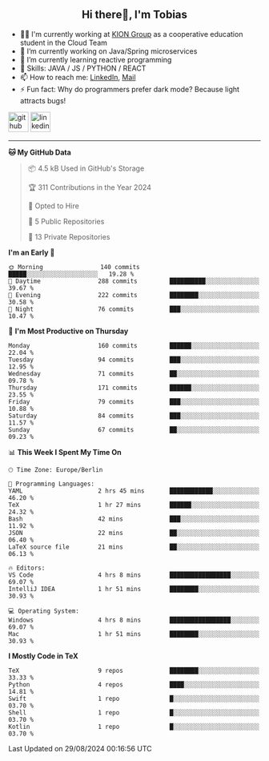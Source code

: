 <h2 align="center">Hi there👋, I'm Tobias</h2>

- 🧑‍💼 I'm currently working at [KION Group](https://www.kiongroup.com/) as a cooperative education student in the Cloud Team
- 🔭 I’m currently working on Java/Spring microservices 
- 🌱 I’m currently learning reactive programming 
- 💪 Skills: JAVA / JS / PYTHON / REACT
- 📫 How to reach me: [LinkedIn](https://www.linkedin.com/in/tgoetz), [Mail](mailto:mail@tobiasgoetz.com) 
- ⚡ Fun fact: Why do programmers prefer dark mode? Because light attracts bugs!

[<img src='https://cdn.jsdelivr.net/npm/simple-icons@3.0.1/icons/github.svg' alt='github' height='40'>](https://github.com/TobiasGoetz)  [<img src='https://cdn.jsdelivr.net/npm/simple-icons@3.0.1/icons/linkedin.svg' alt='linkedin' height='40'>](https://www.linkedin.com/in/tgoetz/)  

---

<!--START_SECTION:waka-->
**🐱 My GitHub Data** 

> 📦 4.5 kB Used in GitHub's Storage 
 > 
> 🏆 311 Contributions in the Year 2024
 > 
> 💼 Opted to Hire
 > 
> 📜 5 Public Repositories 
 > 
> 🔑 13 Private Repositories 
 > 
**I'm an Early 🐤** 

```text
🌞 Morning                140 commits         █████░░░░░░░░░░░░░░░░░░░░   19.28 % 
🌆 Daytime                288 commits         ██████████░░░░░░░░░░░░░░░   39.67 % 
🌃 Evening                222 commits         ████████░░░░░░░░░░░░░░░░░   30.58 % 
🌙 Night                  76 commits          ███░░░░░░░░░░░░░░░░░░░░░░   10.47 % 
```
📅 **I'm Most Productive on Thursday** 

```text
Monday                   160 commits         ██████░░░░░░░░░░░░░░░░░░░   22.04 % 
Tuesday                  94 commits          ███░░░░░░░░░░░░░░░░░░░░░░   12.95 % 
Wednesday                71 commits          ██░░░░░░░░░░░░░░░░░░░░░░░   09.78 % 
Thursday                 171 commits         ██████░░░░░░░░░░░░░░░░░░░   23.55 % 
Friday                   79 commits          ███░░░░░░░░░░░░░░░░░░░░░░   10.88 % 
Saturday                 84 commits          ███░░░░░░░░░░░░░░░░░░░░░░   11.57 % 
Sunday                   67 commits          ██░░░░░░░░░░░░░░░░░░░░░░░   09.23 % 
```


📊 **This Week I Spent My Time On** 

```text
🕑︎ Time Zone: Europe/Berlin

💬 Programming Languages: 
YAML                     2 hrs 45 mins       ████████████░░░░░░░░░░░░░   46.20 % 
TeX                      1 hr 27 mins        ██████░░░░░░░░░░░░░░░░░░░   24.32 % 
Bash                     42 mins             ███░░░░░░░░░░░░░░░░░░░░░░   11.92 % 
JSON                     22 mins             ██░░░░░░░░░░░░░░░░░░░░░░░   06.40 % 
LaTeX source file        21 mins             ██░░░░░░░░░░░░░░░░░░░░░░░   06.13 % 

🔥 Editors: 
VS Code                  4 hrs 8 mins        █████████████████░░░░░░░░   69.07 % 
IntelliJ IDEA            1 hr 51 mins        ████████░░░░░░░░░░░░░░░░░   30.93 % 

💻 Operating System: 
Windows                  4 hrs 8 mins        █████████████████░░░░░░░░   69.07 % 
Mac                      1 hr 51 mins        ████████░░░░░░░░░░░░░░░░░   30.93 % 
```

**I Mostly Code in TeX** 

```text
TeX                      9 repos             ████████░░░░░░░░░░░░░░░░░   33.33 % 
Python                   4 repos             ████░░░░░░░░░░░░░░░░░░░░░   14.81 % 
Swift                    1 repo              █░░░░░░░░░░░░░░░░░░░░░░░░   03.70 % 
Shell                    1 repo              █░░░░░░░░░░░░░░░░░░░░░░░░   03.70 % 
Kotlin                   1 repo              █░░░░░░░░░░░░░░░░░░░░░░░░   03.70 % 
```




 Last Updated on 29/08/2024 00:16:56 UTC
<!--END_SECTION:waka-->
